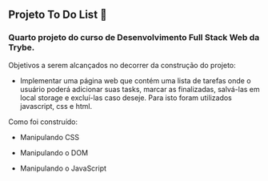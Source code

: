 ## Projeto To Do List :memo:

### Quarto projeto do curso de Desenvolvimento Full Stack Web da Trybe.

Objetivos a serem alcançados no decorrer da construção do projeto:

- Implementar uma página web que contém uma lista de tarefas onde o usuário poderá adicionar suas tasks, marcar as finalizadas, salvá-las em local storage e excluí-las caso deseje. Para isto foram utilizados javascript, css e html.

Como foi construído:

- Manipulando CSS

- Manipulando o DOM

- Manipulando o JavaScript